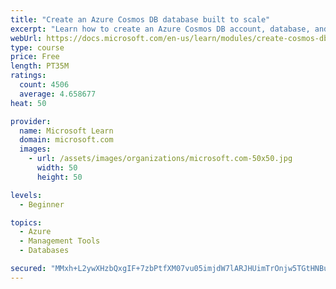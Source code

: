 ```yaml
---
title: "Create an Azure Cosmos DB database built to scale"
excerpt: "Learn how to create an Azure Cosmos DB account, database, and container built to scale as your application grows."
webUrl: https://docs.microsoft.com/en-us/learn/modules/create-cosmos-db-for-scale/
type: course
price: Free
length: PT35M
ratings:
  count: 4506
  average: 4.658677
heat: 50

provider:
  name: Microsoft Learn
  domain: microsoft.com
  images:
    - url: /assets/images/organizations/microsoft.com-50x50.jpg
      width: 50
      height: 50

levels:
  - Beginner

topics:
  - Azure
  - Management Tools
  - Databases

secured: "MMxh+L2ywXHzbQxgIF+7zbPtfXM07vu05imjdW7lARJHUimTrOnjw5TGtHNBuK7jW63EF3OnzPO0VmCy4tGr1cb6XY/dbvCl1boDbGEIqDrBeSvF7z1WBQlO7E1/7qBH96TdP2XJRGaZGwwIAzjdareJN1yRh871AZHsXcMVse7X9AoQEg27RzFrMcDkBEQF25kEC1ZXRPZScg5DPAbt7fPbcKGYLKuSKsYNCAplbCJ5y9IfFVI/Z5ueUgLHXYImOFw21nXIDDdEqOJXYmrHiRzP/xjgLIcLi9TbmSkiUg12ADU7k/l6nPrewoHbdoIDZN4cXLl8mkBIdbNPpUpGS47LNfiiv9rnYxvUoWKBsasLFhnuQQyuHf6Y2RgkuP2nb17Xh0absa0qqrWeAKLRhgDUCpjYIiip9gUgP2e7Eac=;vs9RxLL8lJ90RbHmIDsoDQ=="
---
```


